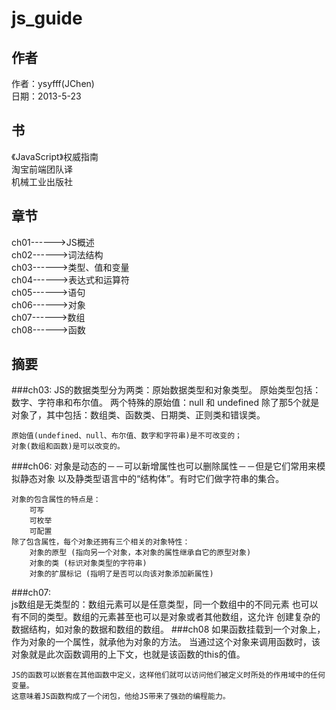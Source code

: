 js_guide
========
作者
--------
作者：ysyfff(JChen)<br/>
日期：2013-5-23

书
--------
《JavaScript》权威指南<br/>
淘宝前端团队译<br/>
机械工业出版社

章节
--------
ch01------>JS概述<br/>
ch02------>词法结构<br/>
ch03------>类型、值和变量<br/>
ch04------>表达式和运算符<br/>
ch05------>语句<br/>
ch06------>对象<br/>
ch07------>数组<br/>
ch08------>函数<br/>

摘要
--------
###ch03: 
    JS的数据类型分为两类：原始数据类型和对象类型。
    原始类型包括：数字、字符串和布尔值。
    两个特殊的原始值：null 和 undefined
    除了那5个就是对象了，其中包括：数组类、函数类、日期类、正则类和错误类。
    
    原始值(undefined、null、布尔值、数字和字符串)是不可改变的；
    对象(数组和函数)是可以改变的。
###ch06:
    对象是动态的－－可以新增属性也可以删除属性－－但是它们常用来模拟静态对象
    以及静类型语言中的“结构体”。有时它们做字符串的集合。
    
    对象的包含属性的特点是：
        可写
        可枚举
        可配置
    除了包含属性，每个对象还拥有三个相关的对象特性：
        对象的原型 (指向另一个对象，本对象的属性继承自它的原型对象)
        对象的类 (标识对象类型的字符串)
        对象的扩展标记 (指明了是否可以向该对象添加新属性)
###ch07:    
    js数组是无类型的：数组元素可以是任意类型，同一个数组中的不同元素
    也可以有不同的类型。数组的元素甚至也可以是对象或者其他数组，这允许
    创建复杂的数据结构，如对象的数据和数组的数组。
###ch08
    如果函数挂载到一个对象上，作为对象的一个属性，就承他为对象的方法。
    当通过这个对象来调用函数时，该对象就是此次函数调用的上下文，也就是该函数的this的值。
    
    JS的函数可以嵌套在其他函数中定义，这样他们就可以访问他们被定义时所处的作用域中的任何变量。
    这意味着JS函数构成了一个闭包，他给JS带来了强劲的编程能力。
    
